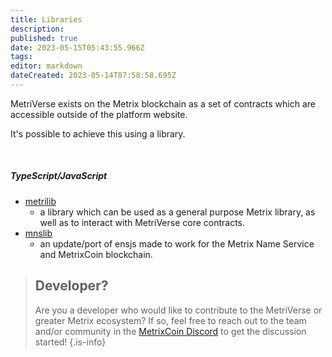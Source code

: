 ```yaml
---
title: Libraries
description: 
published: true
date: 2023-05-15T05:43:55.966Z
tags: 
editor: markdown
dateCreated: 2023-05-14T07:58:58.695Z
---
```


MetriVerse exists on the Metrix blockchain as a set of contracts which are accessible outside of the platform website. 

It's possible to achieve this using a library.

<br/>

##### TypeScript/JavaScript
- [metrilib](https://www.npmjs.com/package/@metrixcoin/metrilib)
  - a library which can be used as a general purpose Metrix library, as well as to interact with MetriVerse core contracts.
- [mnslib](https://www.npmjs.com/package/@metrixnames/mnslib)
  - an update/port of ensjs made to work for the Metrix Name Service and MetrixCoin blockchain.

> ## Developer?
> Are you a developer who would like to contribute to the MetriVerse or greater Metrix ecosystem? If so, feel free to reach out to the team and/or community in the [MetrixCoin Discord](https://discord.gg/5Mj67juv5J) to get the discussion started!
{.is-info}
